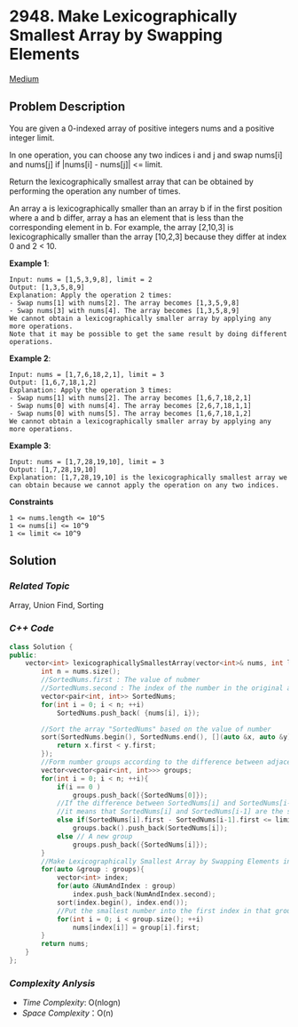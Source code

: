 # 2948. Make Lexicographically Smallest Array by Swapping Elements
[Medium](https://leetcode.com/problems/make-lexicographically-smallest-array-by-swapping-elements/description/)

## Problem Description

You are given a 0-indexed array of positive integers nums and a positive integer limit.

In one operation, you can choose any two indices i and j and swap nums[i] and nums[j] if |nums[i] - nums[j]| <= limit.

Return the lexicographically smallest array that can be obtained by performing the operation any number of times.

An array a is lexicographically smaller than an array b if in the first position where a and b differ, array a has an element that is less than the corresponding element in b. For example, the array [2,10,3] is lexicographically smaller than the array [10,2,3] because they differ at index 0 and 2 < 10.

**Example 1**:
```
Input: nums = [1,5,3,9,8], limit = 2
Output: [1,3,5,8,9]
Explanation: Apply the operation 2 times:
- Swap nums[1] with nums[2]. The array becomes [1,3,5,9,8]
- Swap nums[3] with nums[4]. The array becomes [1,3,5,8,9]
We cannot obtain a lexicographically smaller array by applying any more operations.
Note that it may be possible to get the same result by doing different operations.
```
**Example 2**:
```
Input: nums = [1,7,6,18,2,1], limit = 3
Output: [1,6,7,18,1,2]
Explanation: Apply the operation 3 times:
- Swap nums[1] with nums[2]. The array becomes [1,6,7,18,2,1]
- Swap nums[0] with nums[4]. The array becomes [2,6,7,18,1,1]
- Swap nums[0] with nums[5]. The array becomes [1,6,7,18,1,2]
We cannot obtain a lexicographically smaller array by applying any more operations.
```
**Example 3**:
```
Input: nums = [1,7,28,19,10], limit = 3
Output: [1,7,28,19,10]
Explanation: [1,7,28,19,10] is the lexicographically smallest array we can obtain because we cannot apply the operation on any two indices.
```

**Constraints**
```
1 <= nums.length <= 10^5
1 <= nums[i] <= 10^9
1 <= limit <= 10^9
```

## Solution

### _Related Topic_
   Array, Union Find, Sorting

### _C++ Code_
```cpp
class Solution {
public:
    vector<int> lexicographicallySmallestArray(vector<int>& nums, int limit) {
        int n = nums.size();
        //SortedNums.first : The value of nubmer
        //SortedNums.second : The index of the number in the original array 'nums'
        vector<pair<int, int>> SortedNums;
        for(int i = 0; i < n; ++i)
            SortedNums.push_back( {nums[i], i});

        //Sort the array "SortedNums" based on the value of number
        sort(SortedNums.begin(), SortedNums.end(), [](auto &x, auto &y) {
            return x.first < y.first;
        });
        //Form number groups according to the difference between adjacent numbers
        vector<vector<pair<int, int>>> groups;
        for(int i = 0; i < n; ++i){
            if(i == 0 )
                groups.push_back({SortedNums[0]});
            //If the difference between SortedNums[i] and SortedNums[i-1] is smaller than /eqaul to limit,
            //it means that SortedNums[i] and SortedNums[i-1] are the same group.
            else if(SortedNums[i].first - SortedNums[i-1].first <= limit)
                groups.back().push_back(SortedNums[i]);
            else // A new group
                groups.push_back({SortedNums[i]});
        }
        //Make Lexicographically Smallest Array by Swapping Elements in the same group
        for(auto &group : groups){
            vector<int> index;
            for(auto &NumAndIndex : group)
                index.push_back(NumAndIndex.second);
            sort(index.begin(), index.end());
            //Put the smallest number into the first index in that group so that we can get a Lexicographically Smallest Array
            for(int i = 0; i < group.size(); ++i)
                nums[index[i]] = group[i].first;
        }
        return nums;
    }
};
```

### _Complexity Anlysis_
- _Time Complexity_: O(nlogn)
- _Space Complexity_：O(n)
